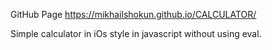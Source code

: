 GitHub Page
https://mikhailshokun.github.io/CALCULATOR/

Simple calculator in iOs style in javascript without using eval.
